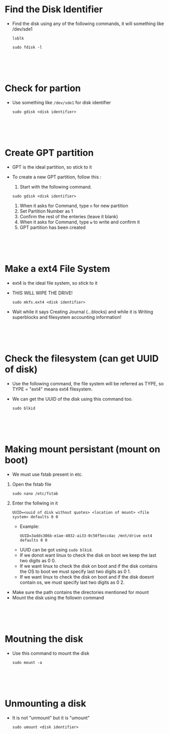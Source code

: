 # Find the Disk Identifier

- Find the disk using any of the following commands, it will something like /dev/sde1
  ```
  lsblk
  ```
  ```
  sudo fdisk -l
  ```

<br>
<br>
<br>

# Check for partion

- Use something like `/dev/sde1` for disk identifier
  ```
  sudo gdisk <disk identifier>
  ```

<br>
<br>
<br>

# Create GPT partition

- GPT is the ideal partition, so stick to it

* To create a new GPT partition, follow this :

  1. Start with the following command.

  ```
  sudo gdisk <disk identifier>
  ```

  1. When it asks for Command, type `n` for new partition
  1. Set Partition Number as 1
  1. Confirm the rest of the enteries (leave it blank)
  1. When it asks for Command, type `w` to write and confirm it
  1. GPT partition has been created

<br>
<br>
<br>

# Make a ext4 File System

- ext4 is the ideal file system, so stick to it
- THIS WILL WIPE THE DRIVE!

  ```
  sudo mkfs.ext4 <disk identifier>
  ```

* Wait while it says Creating Journal (...blocks) and while it is Writing superblocks and filesystem accounting information!

<br>
<br>
<br>

# Check the filesystem (can get UUID of disk)

- Use the following command, the file system will be referred as TYPE, so TYPE = "ext4" means ext4 filesystem.

* We can get the UUID of the disk using this command too.

  ```
  sudo blkid
  ```

<br>
<br>
<br>

# Making mount persistant (mount on boot)

- We must use fstab present in etc.

1. Open the fstab file

   ```
   sudo nano /etc/fstab
   ```

2. Enter the follwing in it

   ```
   UUID=<uuid of disk without quotes> <location of mount> <file system> defaults 0 0
   ```

   - Example:
     ```
     UUID=3adds386b-e1ae-4032-ai33-0c50f5ecc4ac /mnt/drive ext4 defaults 0 0
     ```
   - UUID can be got using `sudo blkid`.
   - If we donot want linux to check the disk on boot we keep the last two digits as 0 0.
   - If we want linux to check the disk on boot and if the disk contains the OS to boot we must specify last two digits as 0 1.
   - If we want linux to check the disk on boot and if the disk doesnt contain os, we must specify last two digits as 0 2.

- Make sure the path contains the directories mentioned for mount
- Mount the disk using the followin command

<br>
<br>
<br>

# Moutning the disk

- Use this command to mount the disk

  ```
  sudo mount -a
  ```

<br>
<br>
<br>

# Unmounting a disk

* It is not "unmount" but it is "umount"

  ```
  sudo umount <disk identifier>
  ```
